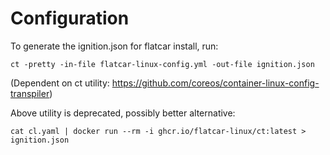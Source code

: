 # Configuration

To generate the ignition.json for flatcar install, run:

```
ct -pretty -in-file flatcar-linux-config.yml -out-file ignition.json
```

(Dependent on ct utility: https://github.com/coreos/container-linux-config-transpiler)

Above utility is deprecated, possibly better alternative:

```
cat cl.yaml | docker run --rm -i ghcr.io/flatcar-linux/ct:latest > ignition.json
```
